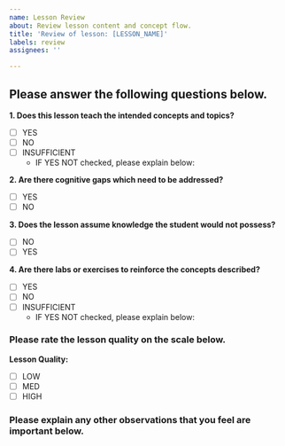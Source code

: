 ```yaml
---
name: Lesson Review
about: Review lesson content and concept flow.
title: 'Review of lesson: [LESSON_NAME]'
labels: review
assignees: ''

---
```


## Please answer the following questions below.

**1. Does this lesson teach the intended concepts and topics?**
- [ ] YES
- [ ] NO
- [ ] INSUFFICIENT
  - IF YES NOT checked, please explain below:

**2. Are there cognitive gaps which need to be addressed?**
- [ ] YES
- [ ] NO

**3. Does the lesson assume knowledge the student would not possess?**
- [ ] NO
- [ ] YES

**4. Are there labs or exercises to reinforce the concepts described?**
- [ ] YES
- [ ] NO
- [ ] INSUFFICIENT
  - IF YES NOT checked, please explain below:

### Please rate the lesson quality on the scale below.

**Lesson Quality:**
- [ ] LOW
- [ ] MED
- [ ] HIGH

### Please explain any other observations that you feel are important below.
